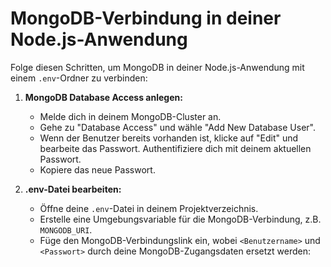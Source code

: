 # MongoDB-Verbindung in deiner Node.js-Anwendung

Folge diesen Schritten, um MongoDB in deiner Node.js-Anwendung mit einem `.env`-Ordner zu verbinden:

1. **MongoDB Database Access anlegen:**
   - Melde dich in deinem MongoDB-Cluster an.
   - Gehe zu "Database Access" und wähle "Add New Database User".
   - Wenn der Benutzer bereits vorhanden ist, klicke auf "Edit" und bearbeite das Passwort. Authentifiziere dich mit deinem aktuellen Passwort.
   - Kopiere das neue Passwort.

2. **.env-Datei bearbeiten:**
   - Öffne deine `.env`-Datei in deinem Projektverzeichnis.
   - Erstelle eine Umgebungsvariable für die MongoDB-Verbindung, z.B. `MONGODB_URI`.
   - Füge den MongoDB-Verbindungslink ein, wobei `<Benutzername>` und `<Passwort>` durch deine MongoDB-Zugangsdaten ersetzt werden:

